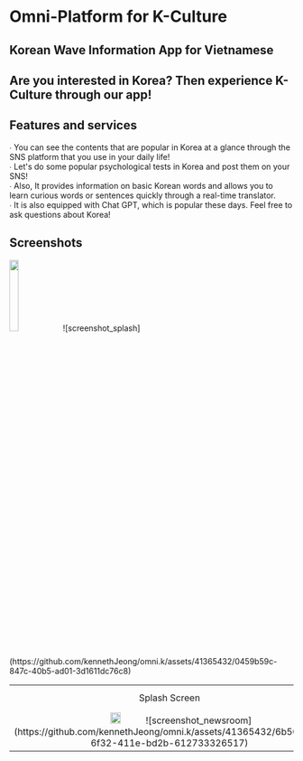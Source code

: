 # Omni-Platform for K-Culture

## Korean Wave Information App for Vietnamese </br>
## Are you interested in Korea? Then experience K-Culture through our app!

## Features and services </br>
 ∙ You can see the contents that are popular in Korea at a glance through the SNS platform that you use in your daily life! </br>
 ∙ Let's do some popular psychological tests in Korea and post them on your SNS! </br>
 ∙ Also, It provides information on basic Korean words and allows you to learn curious words or sentences quickly through a real-time translator. </br>
 ∙ It is also equipped with Chat GPT, which is popular these days. Feel free to ask questions about Korea! </br>

## Screenshots
<table style='text-align: center;'>
 <tr>
  <td>
   Splash Screen
  </td>
  <td>
   News Room
  </td>
  <td>
   Psychological Tests
  </td>
  <td>
   Korean Words</br>& Translator
  </td>
  <td>
   ChatGPT
  </td>
 </tr>
 <img src="https://github.com/kennethJeong/omni.k/assets/41365432/0459b59c-847c-40b5-ad01-3d1611dc76c8" width="18%" height="auto">
 ![screenshot_splash](https://github.com/kennethJeong/omni.k/assets/41365432/0459b59c-847c-40b5-ad01-3d1611dc76c8)

 <tr>
  <td>
   <img src="https://github.com/kennethJeong/omni.k/assets/41365432/6b5031f9-6f32-411e-bd2b-612733326517" width="18%" height="auto">
   ![screenshot_newsroom](https://github.com/kennethJeong/omni.k/assets/41365432/6b5031f9-6f32-411e-bd2b-612733326517)

  </td>
  <td>
   <img src="https://github.com/kennethJeong/omni.k/assets/41365432/6ab0ccfa-9ea8-40a8-874f-1e2fc2bda496" width="18%" height="auto">
   ![screenshot_ptest](https://github.com/kennethJeong/omni.k/assets/41365432/6ab0ccfa-9ea8-40a8-874f-1e2fc2bda496)

  </td>
  <td>
   <img src="https://github.com/kennethJeong/omni.k/assets/41365432/127acfc6-a8e2-4f15-8b03-276d22b761e8" width="18%" height="auto">
   ![screenshot_koreanInfo](https://github.com/kennethJeong/omni.k/assets/41365432/127acfc6-a8e2-4f15-8b03-276d22b761e8)

  </td>
  <td>
   <img src="https://github.com/kennethJeong/omni.k/assets/41365432/a386de8e-9930-4b0a-8fc7-8d8ec6357103" width="18%" height="auto">
   ![screenshot_gpt](https://github.com/kennethJeong/omni.k/assets/41365432/a386de8e-9930-4b0a-8fc7-8d8ec6357103)

  </td>
 </tr>
</table>

